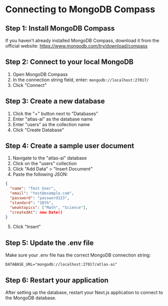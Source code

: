 # Connecting to MongoDB Compass

## Step 1: Install MongoDB Compass
If you haven't already installed MongoDB Compass, download it from the official website:
https://www.mongodb.com/try/download/compass

## Step 2: Connect to your local MongoDB
1. Open MongoDB Compass
2. In the connection string field, enter: `mongodb://localhost:27017/`
3. Click "Connect"

## Step 3: Create a new database
1. Click the "+" button next to "Databases"
2. Enter "atlas-ai" as the database name
3. Enter "users" as the collection name
4. Click "Create Database"

## Step 4: Create a sample user document
1. Navigate to the "atlas-ai" database
2. Click on the "users" collection
3. Click "Add Data" > "Insert Document"
4. Paste the following JSON:
```json
{
  "name": "Test User",
  "email": "test@example.com",
  "password": "password123",
  "standard": "10th",
  "weaktopics": ["Math", "Science"],
  "createdAt": new Date()
}
```
5. Click "Insert"

## Step 5: Update the .env file
Make sure your .env file has the correct MongoDB connection string:
```
DATABASE_URL="mongodb://localhost:27017/atlas-ai"
```

## Step 6: Restart your application
After setting up the database, restart your Next.js application to connect to the MongoDB database.
